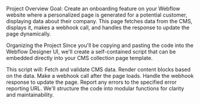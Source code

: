 Project Overview
Goal: Create an onboarding feature on your Webflow website where a personalized page is generated for a potential customer, displaying data about their company. This page fetches data from the CMS, displays it, makes a webhook call, and handles the response to update the page dynamically.

Organizing the Project
Since you'll be copying and pasting the code into the Webflow Designer UI, we'll create a self-contained script that can be embedded directly into your CMS collection page template. 

This script will:
Fetch and validate CMS data.
Render content blocks based on the data.
Make a webhook call after the page loads.
Handle the webhook response to update the page.
Report any errors to the specified error reporting URL.
We'll structure the code into modular functions for clarity and maintainability.
